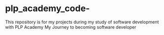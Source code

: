 # plp_academy_code-
This repository is for my projects during my study of software development with PLP Academy
My Journey to becoming software developer